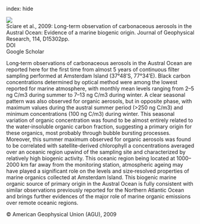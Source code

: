 index: hide

<div class="Citation">
    <div class="Citation-thumb CitationThumb-linked"  data-href="https://doi.org/10.1029/2009jd011998">
      <img src="https://static.claimspace.cloud/climate-study-static/refs/thumbs/7/Sciare_et_al_2009-thumb.png" />
    </div>

  <div class="Citation-body">
    <div class="Citation-text">Sciare et al., 2009: Long-term observation of carbonaceous aerosols in the Austral Ocean: Evidence of a marine biogenic origin. <span class="Article-journal">Journal of Geophysical Research, </span><span class="Article-volume">114, </span>D15302pp.</div>
    <div class="Citation-links">
      <div class="CitationLink" data-href="https://doi.org/10.1029/2009jd011998">
        <div class="CitationLink-icon CitationLink-Doi"></div>
        <div class="CitationLink-text">DOI</div>
      </div>
      <div class="CitationLink" data-href="https://scholar.google.com/scholar?q=10.1029/2009jd011998">
        <div class="CitationLink-icon CitationLink-Scholar"></div>
        <div class="CitationLink-text">Google Scholar</div>
      </div>
    </div>
  </div>
</div>

Long‐term observations of carbonaceous aerosols in the Austral Ocean are reported here for the first time from almost 5 years of continuous filter sampling performed at Amsterdam Island (37°48′S, 77°34′E). Black carbon concentrations determined by optical method were among the lowest reported for marine atmosphere, with monthly mean levels ranging from 2–5 ng C/m3 during summer to 7–13 ng C/m3 during winter. A clear seasonal pattern was also observed for organic aerosols, but in opposite phase, with maximum values during the austral summer period (>250 ng C/m3) and minimum concentrations (100 ng C/m3) during winter. This seasonal variation of organic concentration was found to be almost entirely related to the water‐insoluble organic carbon fraction, suggesting a primary origin for these organics, most probably through bubble bursting processes. Moreover, this summer maximum observed for organic aerosols was found to be correlated with satellite‐derived chlorophyll a concentrations averaged over an oceanic region upwind of the sampling site and characterized by relatively high biogenic activity. This oceanic region being located at 1000–2000 km far away from the monitoring station, atmospheric ageing may have played a significant role on the levels and size‐resolved properties of marine organics collected at Amsterdam Island. This biogenic marine organic source of primary origin in the Austral Ocean is fully consistent with similar observations previously reported for the Northern Atlantic Ocean and brings further evidences of the major role of marine organic emissions over remote oceanic regions.

<div class="Citation-copy">
&copy; American Geophysical Union (AGU), 2009
</div>